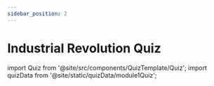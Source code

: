 ```yaml
---
sidebar_position: 2
---
```


# Industrial Revolution Quiz

import Quiz from '@site/src/components/QuizTemplate/Quiz';
import quizData from '@site/static/quizData/module1Quiz';

<Quiz questions={quizData}/>
